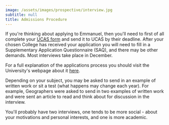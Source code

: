 ```yaml
---
image: /assets/images/prospective/interview.jpg
subtitle: null
title: Admissions Procedure
---
```


If you're thinking about applying to Emmanuel, then you'll need to first of all complete your [UCAS form](http://ucas.com/) and send it to UCAS by their deadline. After your chosen College has received your application you will need to fill in a Supplementary Application Questionnaire (SAQ), and there may be other demands. Most interviews take place in December.

For a full explanation of the applications process you should visit the University's webpage about it [here](http://www.cam.ac.uk/admissions/undergraduate/apply/index.html).

Depending on your subject, you may be asked to send in an example of written work or sit a test (what happens may change each year). For example, Geographers were asked to send in two examples of written work and were sent an article to read and think about for discussion in the interview.

You'll probably have two interviews, one tends to be more social - about your motivations and personal interests, and one is more academic.